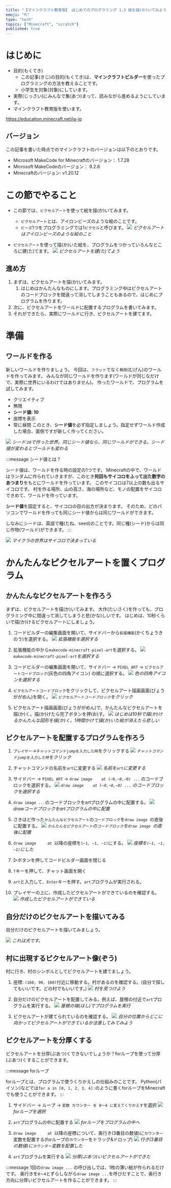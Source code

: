 ```yaml
---
title: "【マインクラフト教育版】 はじめてのプログラミング 1.3 絵を描(か)いてみよう（ピクセルアート）"
emoji: "⛏️"
type: "tech"
topics: ["Minecraft", "scratch"]
published: true
---
```


# はじめに
- 目的(もくてき)
  - この記事(きじ)の目的(もくてき)は、**マインクラフトビルダー**を使ったプログラミングの方法を教えることです。
  - 小学生を対象(対象)にしています。
- 実際(じっさい)にみんなで集(あつ)まって、読みながら進めるようにしています。
- マインクラフト教育版を使います。

https://education.minecraft.net/ja-jp

## バージョン
この記事を書いた時点でのマインクラフトのバージョンは以下のとおりです。
- Microsoft MakeCode for Minecraftのバージョン：  1.7.28
- Microsoft MakeCodeのバージョン：  9.2.8
- Minecraftのバージョン:   v1.20.12

# この節でやること
- この節では、`ピクセルアート`を使って絵を描(か)いてみます。
  - `ピクセルアート`とは、アイロンビーズのような絵のことです。
  - `ビーズ`1つをプログラミングでは1`ピクセル`と呼びます。
![](/images/build_town-13-pixel_art/2024-05-12-22-36-21.png)
*ピクセルアートはアイロンビーズのような絵のこと*

- `ピクセルアート`を使って描(か)いた絵を、プログラムをつかっていろんなところに建(た)てます。
![](/images/build_town-13-pixel_art/2024-05-13-21-06-57.png)
*ピクセルアートを建(た)てよう*

## 進め方
1. まずは、ピクセルアートを描(か)いてみます。
   1. はじめはかんたんなものにします。プログラミング中はピクセルアートのコードブロックを間違って消してしまうこともあるので、はじめにプログラムを作ります。
2. 次に、ピクセルアートをワールドに配置するプログラムを書いてみます。
3. それができたら、実際にワールドに行き、ピクセルアートを建てます。

# 準備
## ワールドを作る
新しいワールドを作りましょう。
今回は、`フラット`でなく`無限`(むげん)のワールドを作ってみます。
みんなが同じワールドを作ります(ワールドが同じなだけで、実際に世界にいるわけではありません)。
作ったワールドで、プログラムを試してみます。
- クリエイティブ
- 無限
- **シード値: 10**
- 座標を表示
- 常に昼間
このとき、**シード値**を必ず指定しましょう。指定せずワールド作成した場合、面倒ですが新しく作ってください。

<!-- ![](/images/build_town-13-pixel_art/2024-05-12-22-45-52.png) -->
![](/images/build_town-13-pixel_art/2024-05-12-22-54-53.png)
*シード:`10`で作った世界。同じシード値なら、同じワールドができる。シード値が変わるとワールドも変わる*

<!-- ***toha*** -->
:::message
シード値とは？

シード値は、ワールドを作る時の設定の1つです。
Minecraftの中で、ワールドはランダムに作られていきますが、このとき**何回もサイコロをふって出た数字のあつまり**をもとにワールドを作っています。
このサイコロは7以上の数も出るサイコロです。
村を作る場所、山の高さ、海の場所など、モノの配置をサイコロできめて、ワールドを作っています。

**シード値**を固定すると、サイコロの目の出方が決まります。
そのため、どのパソコンでワールドを作っても同じシード値からは同じワールドができます。

しなみにシードは、英語で種(たね、seed)のことです。同じ種(シード)からは同じ作物(ワールド)ができます。
:::


![](/images/build_town-13-pixel_art/_5ce9e6d9-06bf-41d5-8aec-dd51d645a05a.jpeg)
*マイクラの世界はサイコロで決まっている*

# かんたんなピクセルアートを置くプログラム

## かんたんなピクセルアートを作ろう
まずは、ピクセルアートを描(か)いてみます。
大作(たいさく)を作っても、プログラミング中に間違って消してしまうと悲(かな)しいです。
はじめは、10秒くらいで描(か)けるピクセルアートにしましょう。

1. コードビルダーの編集画面を開いて、サイドバーから`拡張機能`(かくちょうきのう)を選択する。
![](/images/build_town-13-pixel_art/pixel_art_sidebar.png)
*拡張機能を選択する*

1. 拡張機能の中から`makecode-minecraft-pixel-art`を選択する。
![](/images/build_town-13-pixel_art/makecode_minecraft_pixel_art.png)
*`makecode-minecraft-pixel-art`を選択する*

1. コードビルダーの編集画面を開いて、サイドバー -> `PIXEL ART` -> `ピクセルアートコードブロック`(灰色の四角アイコン) の順に選択する。
![](/images/build_town-13-pixel_art/pixel_art_button.png)
*色の四角アイコンを選択する*

1. `ピクセルアートコードブロック`をクリックして、ピクセルアート描画画面(びょうががめん)を開く。
![](/images/build_town-13-pixel_art/2024-05-12-23-37-30.png)
*`ピクセルアートコードブロック`をクリック*

1. ピクセルアート描画画面(びょうががめん)で、かんたんなピクセルアートを描(か)く。描(か)けたら完了ボタンを押(お)す。
![](/images/build_town-13-pixel_art/pixel_art_editor.png)
*はじめは10秒で描(か)けるかんたんな図形を描(か)く。1時間かけて描(か)いた絵が消えたら悲しい*


## ピクセルアートを配置するプログラムを作ろう
1. `プレイヤー`->`チャットコマンドjumpを入力した時`をクリックする
![](/images/10_tnt_road/chatcommand.png)
*`チャットコマンドjumpを入力した時`をクリック*

1. チャットコマンドの名前を`art`に変更する
![](/images/build_town-13-pixel_art/2024-05-12-23-57-36.png)
*名前を`art`に変更する*

1. サイドバー -> `PIXEL ART` -> `draw image    at (~0,~0,~0) ...` のコードブロックを選択する。
![](/images/build_town-13-pixel_art/2024-05-12-23-48-12.png)
*`draw image    at (~0,~0,~0) ...` のコードブロックを選択する*

1. `draw image ...`のコードブロックをartプログラムの中に配置する。
![](/images/build_town-13-pixel_art/2024-05-12-23-58-56.png)
*drawコードブロックをartプログラムの中に配置*

1. さきほど作った`かんたんなピクセルアート`の`コードブロック`を`draw image `の直後に配置する。
![](/images/build_town-13-pixel_art/2024-05-12-23-59-21.png)
*`かんたんなピクセルアート`の`コードブロック`を`draw image `の直後に配置*


1. `draw image     at `以降の座標を`(~1, ~1, ~1)`にする。
![](/images/build_town-13-pixel_art/2024-05-13-00-05-00.png)
*座標を`(~1, ~1, ~1)`にした*

1. ▷ボタンを押してコードビルダー画面を閉じる

2. `T`キーを押して、チャット画面を開く

3. `art`と入力して、`Enter`キーを押す。`art`プログラムが実行される。

4. プレイヤーの上に、作成したピクセルアートができているのを確認する。
![](/images/build_town-13-pixel_art/2024-05-13-00-03-34.png)
*作成したピクセルアートができている*


## 自分だけのピクセルアートを描いてみる
自分だけのピクセルアートを描いてみましょう。

![](/images/build_town-13-pixel_art/2024-05-13-00-15-56.png)
*これは犬です。*


## 村に出現するピクセルアート像(ぞう)
村に行き、村のシンボルとしてピクセルアートを建てましょう。

1. 座標: `(160, 90, 160)`付近に移動する。村があるのを確認する。(自分で探してもいいです。どの村でもいいです。)
![](/images/build_town-13-pixel_art/2024-05-13-00-11-22.png)
*村を見つけよう*

1. 自分だけのピクセルアートを配置してみる。例えば、屋根の付近で`art`プログラムを実行する。
![](/images/build_town-13-pixel_art/2024-05-13-00-12-51.png)
*屋根の端(はし)でプログラムを実行*

1. ピクセルアートが建てられているのを確認する。
![](/images/build_town-13-pixel_art/2024-05-13-00-14-12.png)
*自分の位置からどこに向かってピクセルアートができているか注意してみてみよう*


## ピクセルアートを分厚くする
ピクセルアートを分厚(ぶあつ)くできないでしょうか？forループを使って分厚(ぶあつ)くすることができます。

<!-- ***toha*** -->
:::message
forループ

forループとは、プログラムで使うくりかえしの仕組みのことです。
Python(パイソン)などでは`for a in [0, 1, 2, 3, 4]:`のように書くforループをMinecraftでも使うことができます。
:::

1. サイドバー -> ループ -> `変数 カウンター を 0〜4 に変えてくりかえす`を選択
![](/images/build_town-13-pixel_art/forloop.png)
*forループを選択*

2. `art`プログラムの中に配置する
![](/images/build_town-13-pixel_art/2024-05-13-00-23-38.png)
*forループをプログラムの中へ*

1. `draw image     at `以降の座標について、奥行き(3番目の数値)に`カウンター`変数を配置する(forループの`カウンター`をドラッグ&ドロップ)
![](/images/build_town-13-pixel_art/2024-05-13-00-24-56.png)
*行き(3番目の数値)に`カウンター`変数を配置した*

1. `art`プログラムを実行する
![](/images/build_town-13-pixel_art/2024-05-13-00-25-52.png)
*分厚(ぶあつ)いピクセルアートができた*

<!-- ***toha*** -->
:::message
1回の`draw image ...` の呼び出しでは、1枚の薄い絵が作られるだけです。
奥行きを`0〜4`とずらしながら`draw image ...`を呼びだすことで、奥行き方向に分厚いピクセルアートを作ることができます。
:::
